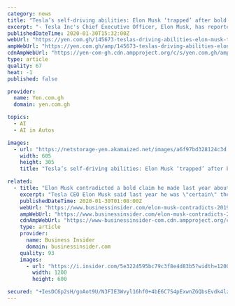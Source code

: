 ```yaml
---
category: news
title: "Tesla’s self-driving abilities: Elon Musk ‘trapped’ after bold claim he made in 2019"
excerpt: "- Tesla Inc's Chief Executive Officer, Elon Musk, has reportedly changed his position with regard to an earlier statement he made about the company's electric cars - He is reported to have earlier stated that the company's cars could drive themselves before the year 2019 ends The Chief Executive Officer (CEO) of Tesla Inc, Elon Musk, has ..."
publishedDateTime: 2020-01-30T15:32:00Z
webUrl: "https://yen.com.gh/145673-teslas-driving-abilities-elon-musk-trapped-bold-claim-2019.html"
ampWebUrl: "https://yen.com.gh/amp/145673-teslas-driving-abilities-elon-musk-trapped-bold-claim-2019.html"
cdnAmpWebUrl: "https://yen-com-gh.cdn.ampproject.org/c/s/yen.com.gh/amp/145673-teslas-driving-abilities-elon-musk-trapped-bold-claim-2019.html"
type: article
quality: 67
heat: -1
published: false

provider:
  name: Yen.com.gh
  domain: yen.com.gh

topics:
  - AI
  - AI in Autos

images:
  - url: "https://netstorage-yen.akamaized.net/images/a6f97bd328124c3d.jpg"
    width: 605
    height: 305
    title: "Tesla’s self-driving abilities: Elon Musk ‘trapped’ after bold claim he made in 2019"

related:
  - title: "Elon Musk contradicted a bold claim he made last year about Tesla's self-driving capabilities"
    excerpt: "Tesla CEO Elon Musk said last year he was \"certain\" the company's vehicles would be able to drive without human assistance by the end of 2019."
    publishedDateTime: 2020-01-30T01:08:00Z
    webUrl: "https://www.businessinsider.com/elon-musk-contradicts-2019-prediction-about-tesla-autopilot-2020-1/"
    ampWebUrl: "https://www.businessinsider.com/elon-musk-contradicts-2019-prediction-about-tesla-autopilot-2020-1?amp"
    cdnAmpWebUrl: "https://www-businessinsider-com.cdn.ampproject.org/c/s/www.businessinsider.com/elon-musk-contradicts-2019-prediction-about-tesla-autopilot-2020-1?amp"
    type: article
    provider:
      name: Business Insider
      domain: businessinsider.com
    quality: 93
    images:
      - url: "https://i.insider.com/5e3224595bc79c3f8e4d83b5?width=1200&format=jpeg"
        width: 1200
        height: 600

secured: "+IesDC6p2sH/goAot9U/N3FIE3Wvyl16hf0+4bE6C7S4pExwnZGQbsEvdk4lz7KBEwZu+vpAtPUt39mX4L8+8QID1s4QPA/QwW8+CgdV9cVyoD1gOefFcvGxCIruHdvPFV/Io6Zid0/YSXN9fnXJd0Xrf81x/4MUvR24y3Vqfcbj7vfwbDILSPidT+a42yZbC73hFWTOEbnc90RgVjbNnbEa4EAFgIeHolXYum2kejkHRkQVgTWZfa3Bl0j2h1CJSjH6Jmw/TNgcDyDM+nvzDhIkdYax1dXtsukXcpxkzGyKUN3o5C8daFukwfgSRULdc2J/IuyImopbsTiWjRYmWQE5qhMUAFUG4TLJi/ogQ+J/cSX4MlDGJ6JXE7AKNI6EIoKm1v4woYodOmbOtVEnxF37xXmkZ4uM2sp0o2Vnxa+puncD/Eg2pvkmweGAEELEngPkLYCcItC+n/MczUcJvsgPNlKv7WI0EYT6fDGtUgM=;/ZUuxugTnTjQUE75Xi+uGg=="
---
```


